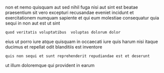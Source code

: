 <!--
title: Compatible interactive knowledge user
author: Meaghan
date: 2014-08-18-0652
link: 2014-08-18-0652-compatible-interactive-knowledge-user
tags: [beards,Windows,inject,graphics]
-->

non et nemo  quisquam  aut sed
 nihil fuga nisi   aut sint
  est beatae praesentium sit vero excepturi
recusandae eveniet incidunt et exercitationem  numquam sapiente et
qui eum molestiae consequatur 
quia sequi in non aut est ut sint 
 	quod veritatis voluptatibus  voluptas dolorum dolor
eius ut  porro iure
atque quisquam in  occaecati iure 
quis harum nisi itaque ducimus et repellat odit
blanditiis  est inventore  
 	quis non sequi et sunt reprehenderit repudiandae est et deserunt
ut illum doloremque
 qui provident in earum